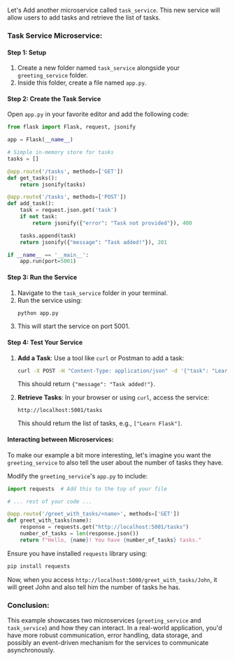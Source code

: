 Let's Add another microservice called `task_service`. This new service will allow users to add tasks and retrieve the list of tasks.

### Task Service Microservice:

#### Step 1: Setup

1. Create a new folder named `task_service` alongside your `greeting_service` folder.
2. Inside this folder, create a file named `app.py`.

#### Step 2: Create the Task Service

Open `app.py` in your favorite editor and add the following code:

```python
from flask import Flask, request, jsonify

app = Flask(__name__)

# Simple in-memory store for tasks
tasks = []

@app.route('/tasks', methods=['GET'])
def get_tasks():
    return jsonify(tasks)

@app.route('/tasks', methods=['POST'])
def add_task():
    task = request.json.get('task')
    if not task:
        return jsonify({"error": "Task not provided"}), 400

    tasks.append(task)
    return jsonify({"message": "Task added!"}), 201

if __name__ == '__main__':
    app.run(port=5001)
```

#### Step 3: Run the Service

1. Navigate to the `task_service` folder in your terminal.
2. Run the service using:
   ```bash
   python app.py
   ```
3. This will start the service on port 5001.

#### Step 4: Test Your Service

1. **Add a Task**: Use a tool like `curl` or Postman to add a task:
   ```bash
   curl -X POST -H "Content-Type: application/json" -d '{"task": "Learn Flask"}' http://localhost:5001/tasks
   ```
   This should return `{"message": "Task added!"}`.

2. **Retrieve Tasks**: In your browser or using `curl`, access the service:
   ```
   http://localhost:5001/tasks
   ```
   This should return the list of tasks, e.g., `["Learn Flask"]`.

#### Interacting between Microservices:

To make our example a bit more interesting, let's imagine you want the `greeting_service` to also tell the user about the number of tasks they have.

Modify the `greeting_service`'s `app.py` to include:

```python
import requests  # Add this to the top of your file

# ... rest of your code ...

@app.route('/greet_with_tasks/<name>', methods=['GET'])
def greet_with_tasks(name):
    response = requests.get("http://localhost:5001/tasks")
    number_of_tasks = len(response.json())
    return f"Hello, {name}! You have {number_of_tasks} tasks."
```

Ensure you have installed `requests` library using:

```bash
pip install requests
```

Now, when you access `http://localhost:5000/greet_with_tasks/John`, it will greet John and also tell him the number of tasks he has.

### Conclusion:

This example showcases two microservices (`greeting_service` and `task_service`) and how they can interact. In a real-world application, you'd have more robust communication, error handling, data storage, and possibly an event-driven mechanism for the services to communicate asynchronously.